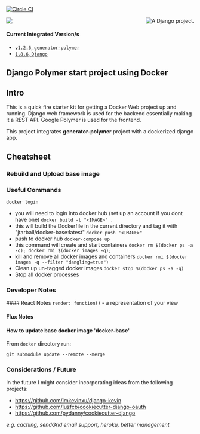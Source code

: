 [![Circle CI](https://circleci.com/gh/JTarball/docker-django-polymer-starter-kit.svg?style=svg)](https://circleci.com/gh/JTarball/docker-django-polymer-starter-kit)


<a href="http://www.djangoproject.com/" ><img src="https://www.djangoproject.com/m/img/badges/djangoproject120x25.gif" border="0" alt="A Django project." title="A Django project." style="float: right;" /></a>

<img src="https://www.polymer-project.org/images/logos/lockup.svg" />


#### Current Integrated Version/s 

-	[`v1.2.6`, `generator-polymer`](https://github.com/yeoman/generator-polymer.git)
-	[`1.8.6`, `Django`](https://www.djangoproject.com/download/)

## Django Polymer start project using Docker
## Intro
This is a quick fire starter kit for getting a Docker Web project up and running. Django web framework is used for the backend essentially making it a  REST API. Google Polymer is used for the frontend.

This project integrates **generator-polymer** project with a dockerized django app.

## Cheatsheet
### Rebuild and Upload base image 


### Useful Commands
`docker login`
  - you will need to login into docker hub (set up an account if you dont have one)
`docker build -t "<IMAGE>" .`
  - this will build the Dockerfile in the current directory and tag it with "jtarball/docker-base:latest"
`docker push "<IMAGE>"`
  - push to docker hub
`docker-compose up`
 - this command will create and start containers
`docker rm $(docker ps -a -q); docker rmi $(docker images -q);`
 - kill and remove all docker images and containers
`docker rmi $(docker images -q --filter "dangling=true")`
 - Clean up un-tagged docker images
`docker stop $(docker ps -a -q)`
 - Stop all docker processes


### Developer Notes
#### React Notes
`render: function()` - a representation of your view

#### Flux Notes


#### How to update base docker image 'docker-base'
From `docker` directory run:
```
git submodule update --remote --merge 
```

### Considerations / Future
In the future I might consider incorporating ideas from the following projects:

* https://github.com/imkevinxu/django-kevin
* https://github.com/luzfcb/cookiecutter-django-oauth
* https://github.com/pydanny/cookiecutter-django

*e.g. caching, sendGrid email support, heroku, better management*
